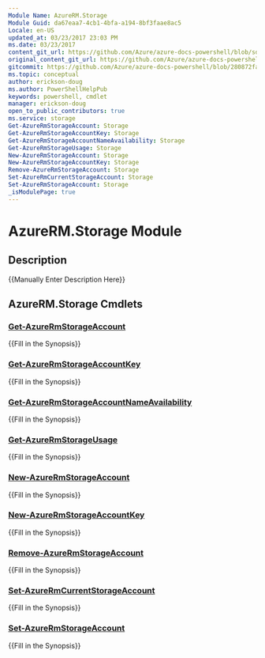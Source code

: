 ```yaml
---
Module Name: AzureRM.Storage
Module Guid: da67eaa7-4cb1-4bfa-a194-8bf3faae8ac5
Locale: en-US
updated_at: 03/23/2017 23:03 PM
ms.date: 03/23/2017
content_git_url: https://github.com/Azure/azure-docs-powershell/blob/sdw-version-test/azureps-cmdlets-docs/ResourceManager/AzureRM.Storage/v1.0.4.3/AzureRM.Storage.md
original_content_git_url: https://github.com/Azure/azure-docs-powershell/blob/sdw-version-test/azureps-cmdlets-docs/ResourceManager/AzureRM.Storage/v1.0.4.3/AzureRM.Storage.md
gitcommit: https://github.com/Azure/azure-docs-powershell/blob/280872fa529e03be2466fa2252957a2060a9dfe4
ms.topic: conceptual
author: erickson-doug
ms.author: PowerShellHelpPub
keywords: powershell, cmdlet
manager: erickson-doug
open_to_public_contributors: true
ms.service: storage
Get-AzureRmStorageAccount: Storage
Get-AzureRmStorageAccountKey: Storage
Get-AzureRmStorageAccountNameAvailability: Storage
Get-AzureRmStorageUsage: Storage
New-AzureRmStorageAccount: Storage
New-AzureRmStorageAccountKey: Storage
Remove-AzureRmStorageAccount: Storage
Set-AzureRmCurrentStorageAccount: Storage
Set-AzureRmStorageAccount: Storage
_isModulePage: true
---
```


# AzureRM.Storage Module
## Description
{{Manually Enter Description Here}}

## AzureRM.Storage Cmdlets
### [Get-AzureRmStorageAccount](Get-AzureRmStorageAccount.md)
{{Fill in the Synopsis}}

### [Get-AzureRmStorageAccountKey](Get-AzureRmStorageAccountKey.md)
{{Fill in the Synopsis}}

### [Get-AzureRmStorageAccountNameAvailability](Get-AzureRmStorageAccountNameAvailability.md)
{{Fill in the Synopsis}}

### [Get-AzureRmStorageUsage](Get-AzureRmStorageUsage.md)
{{Fill in the Synopsis}}

### [New-AzureRmStorageAccount](New-AzureRmStorageAccount.md)
{{Fill in the Synopsis}}

### [New-AzureRmStorageAccountKey](New-AzureRmStorageAccountKey.md)
{{Fill in the Synopsis}}

### [Remove-AzureRmStorageAccount](Remove-AzureRmStorageAccount.md)
{{Fill in the Synopsis}}

### [Set-AzureRmCurrentStorageAccount](Set-AzureRmCurrentStorageAccount.md)
{{Fill in the Synopsis}}

### [Set-AzureRmStorageAccount](Set-AzureRmStorageAccount.md)
{{Fill in the Synopsis}}

